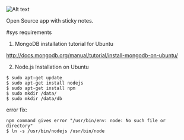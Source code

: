 ![Alt text](https://raw.githubusercontent.com/sth-group/noteSth/master/note_sth_logo.png "NoteSth")

Open Source app with sticky notes.


#sys requirements
1. MongoDB
installation tutorial for Ubuntu

http://docs.mongodb.org/manual/tutorial/install-mongodb-on-ubuntu/

2. Node.js
Installation on Ubuntu
```
$ sudo apt-get update
$ sudo apt-get install nodejs
$ sudo apt-get install npm
$ sudo mkdir /data/
$ sudo mkdir /data/db
```

error fix:
```
npm command gives error "/usr/bin/env: node: No such file or directory"
$ ln -s /usr/bin/nodejs /usr/bin/node
```